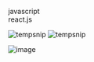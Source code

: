 javascript <br>
react.js 

![tempsnip](https://user-images.githubusercontent.com/55932953/211646105-6b0d93e2-3533-48cc-b7f7-4c353c032d14.png)
![tempsnip](https://user-images.githubusercontent.com/55932953/211646466-63b515b0-f972-4396-992d-b22e5ba7ed99.png)

![image](https://user-images.githubusercontent.com/55932953/194991271-9a0d5066-6db8-4220-8911-48ad101312da.png)


